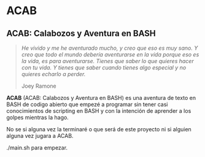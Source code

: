 # ACAB 
## ACAB: Calabozos y Aventura en BASH

> *He vivido y me he aventurado mucho, y creo que eso es muy sano.
> Y creo que todo el mundo debería aventurarse en la vida porque
> eso es la vida, es para aventurarse.
> Tienes que saber lo que quieres hacer con tu vida.
> Y tienes que saber cuando tienes algo especial
> y no quieres echarlo a perder.*
> 
> Joey Ramone

**ACAB** (ACAB: Calabozos y Aventura en BASH) es una aventura de texto
en BASH de codigo abierto que empezé a programar sin tener casi conocimientos de
scripting en BASH y con la intención de aprender a los golpes mientras la hago.

No se si alguna vez la terminaré o que será de este proyecto ni si alguien alguna vez
jugara a ACAB.

./main.sh para empezar.

